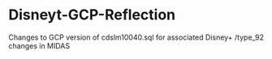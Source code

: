 # Disneyt-GCP-Reflection
Changes to GCP version of cdslm10040.sql for associated Disney+ /type_92 changes in MIDAS 
